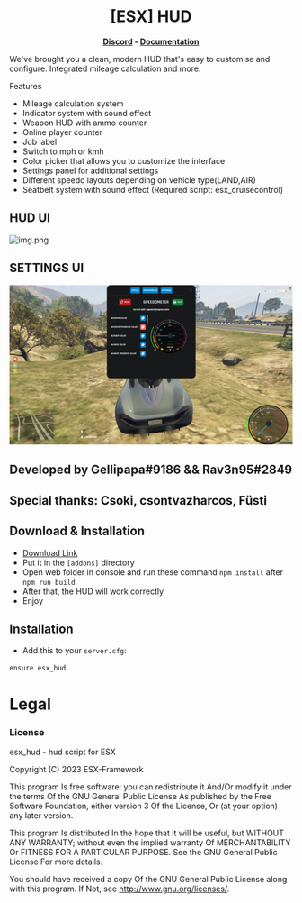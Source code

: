 <h1 align='center'>[ESX] HUD</a></h1><p align='center'><b><a href='https://discord.esx-framework.org/'>Discord</a> - <a href='https://documentation.esx-framework.org/legacy/installation'>Documentation</a></b></h5>

We've brought you a clean, modern HUD that's easy to customise and configure. Integrated mileage calculation and more.

Features
 - Mileage calculation system
 - Indicator system with sound effect
 - Weapon HUD with ammo counter
 - Online player counter
 - Job label
 - Switch to mph or kmh
 - Color picker that allows you to customize the interface
 - Settings panel for additional settings
 - Different speedo layouts depending on vehicle type(LAND,AIR)
 - Seatbelt system with sound effect (Required script: esx_cruisecontrol)

## HUD UI
![img.png](img.png)
## SETTINGS UI
![img_1.png](img_1.png)

## Developed by Gellipapa#9186 && Rav3n95#2849
## Special thanks: Csoki, csontvazharcos, Füsti

## Download & Installation

- [Download Link](https://github.com/esx-framework/esx_hud/releases/latest/download/esx_hud.zip)
- Put it in the `[addons]` directory
- Open web folder in console and run these command `npm install` after `npm run build`
- After that, the HUD will work correctly
- Enjoy

## Installation
- Add this to your `server.cfg`:

```
ensure esx_hud
```

# Legal
### License
esx_hud - hud script for ESX

Copyright (C) 2023 ESX-Framework

This program Is free software: you can redistribute it And/Or modify it under the terms Of the GNU General Public License As published by the Free Software Foundation, either version 3 Of the License, Or (at your option) any later version.

This program Is distributed In the hope that it will be useful, but WITHOUT ANY WARRANTY; without even the implied warranty Of MERCHANTABILITY Or FITNESS FOR A PARTICULAR PURPOSE. See the GNU General Public License For more details.

You should have received a copy Of the GNU General Public License along with this program. If Not, see http://www.gnu.org/licenses/.
